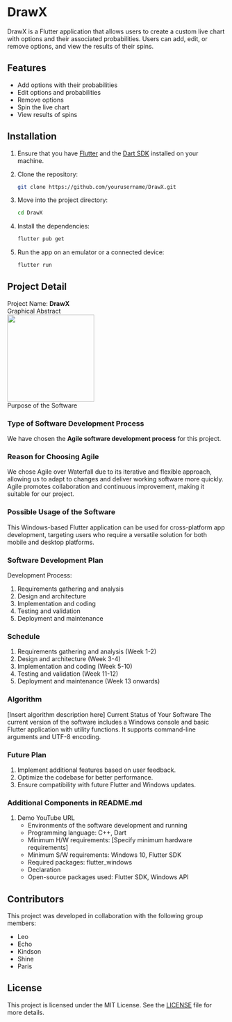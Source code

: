 # DrawX

DrawX is a Flutter application that allows users to create a custom live chart with options and their associated probabilities. Users can add, edit, or remove options, and view the results of their spins.

## Features

- Add options with their probabilities
- Edit options and probabilities
- Remove options
- Spin the live chart
- View results of spins

## Installation

1. Ensure that you have [Flutter](https://flutter.dev/docs/get-started/install) and the [Dart SDK](https://dart.dev/get-dart) installed on your machine.

2. Clone the repository:

    ```sh
    git clone https://github.com/yourusername/DrawX.git
    ```

3. Move into the project directory:
    
    ```sh
   cd DrawX
   ```
4. Install the dependencies:
        
    ```sh
    flutter pub get
    ```
5. Run the app on an emulator or a connected device:
        
    ```sh
    flutter run
    ```

## Project Detail
Project Name: **DrawX**  
Graphical Abstract  
<img src="https://github.com/h11mech017/drawx/blob/main/image/mmexport1682407259140.png" width="200">      
Purpose of the Software

### Type of Software Development Process
We have chosen the **Agile software development process** for this project.

### Reason for Choosing Agile
We chose Agile over Waterfall due to its iterative and flexible approach, allowing us to adapt to changes and deliver working software more quickly. Agile promotes collaboration and continuous improvement, making it suitable for our project.

### Possible Usage of the Software
This Windows-based Flutter application can be used for cross-platform app development, targeting users who require a versatile solution for both mobile and desktop platforms.

### Software Development Plan 
Development Process:
1. Requirements gathering and analysis
2. Design and architecture
3. Implementation and coding
4. Testing and validation
5. Deployment and maintenance

### Schedule
1. Requirements gathering and analysis (Week 1-2)
2. Design and architecture (Week 3-4)
3. Implementation and coding (Week 5-10)
4. Testing and validation (Week 11-12)
5. Deployment and maintenance (Week 13 onwards)

### Algorithm
[Insert algorithm description here]
Current Status of Your Software
The current version of the software includes a Windows console and basic Flutter application with utility functions. It supports command-line arguments and UTF-8 encoding.
### Future Plan
1. Implement additional features based on user feedback.
2. Optimize the codebase for better performance.
3. Ensure compatibility with future Flutter and Windows updates.

### Additional Components in README.md
1. Demo YouTube URL
    * Environments of the software development and running
    * Programming language: C++, Dart
    * Minimum H/W requirements: [Specify minimum hardware requirements]
    * Minimum S/W requirements: Windows 10, Flutter SDK
    * Required packages: flutter_windows
    * Declaration
    * Open-source packages used: Flutter SDK, Windows API

## Contributors

This project was developed in collaboration with the following group members:

- Leo
- Echo
- Kindson
- Shine
- Paris

## License
This project is licensed under the MIT License. See the [LICENSE](LICENSE) file for more details.
